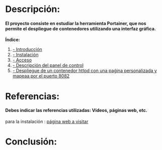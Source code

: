 # Descripción:
#### El proyecto consiste en estudiar la herramienta Portainer, que nos permite el despliegue de contenedores utilizando una interfaz gráfica.
**Índice:**
1. [- Introducción](./2-instalacion.md)
2. [- Instalación](#id2)
3. [- Acceso](#id3)
4. [- Descripción del panel de control](#id4)
5. [- Despliegue de un contenedor httpd con una paǵina personalizada y mapeaa por el puerto 8082](#id5)

# Referencias:
#### Debes indicar las referencias utilizadas: Vídeos, páginas web, etc.
para la instalación : [página web a visitar][enlace]


[enlace]: https://domology.es/instalacion-docker-parte-1-dockerportainer/

# Conclusión:

